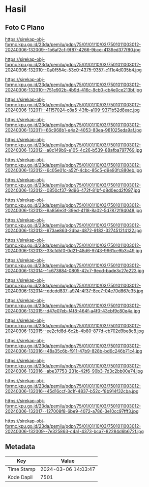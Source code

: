 # Hasil

## Foto C Plano

https://sirekap-obj-formc.kpu.go.id/23da/pemilu/pdpr/75/01/01/10/03/7501011003012-20240306-132009--1b6af2cf-9f87-4266-9bce-4139ed377f80.jpg

https://sirekap-obj-formc.kpu.go.id/23da/pemilu/pdpr/75/01/01/10/03/7501011003012-20240306-132010--0a0f554c-53c0-4375-9357-c1f1e4d035b4.jpg

https://sirekap-obj-formc.kpu.go.id/23da/pemilu/pdpr/75/01/01/10/03/7501011003012-20240306-132010--751e902b-4b9d-416c-8cb0-cb4e0ce213bf.jpg

https://sirekap-obj-formc.kpu.go.id/23da/pemilu/pdpr/75/01/01/10/03/7501011003012-20240306-132011--41157024-c8a5-43fb-a109-9371b52d8eac.jpg

https://sirekap-obj-formc.kpu.go.id/23da/pemilu/pdpr/75/01/01/10/03/7501011003012-20240306-132011--66c968b1-e4a2-4053-83ea-981025eda9af.jpg

https://sirekap-obj-formc.kpu.go.id/23da/pemilu/pdpr/75/01/01/10/03/7501011003012-20240306-132012--a8c149b9-e105-4c26-b539-88afba797769.jpg

https://sirekap-obj-formc.kpu.go.id/23da/pemilu/pdpr/75/01/01/10/03/7501011003012-20240306-132012--6c05e01c-a52f-4cbc-85c5-d9e93fc880eb.jpg

https://sirekap-obj-formc.kpu.go.id/23da/pemilu/pdpr/75/01/01/10/03/7501011003012-20240306-132012--0850cf37-9d96-472f-81bf-d8d0ecd2f097.jpg

https://sirekap-obj-formc.kpu.go.id/23da/pemilu/pdpr/75/01/01/10/03/7501011003012-20240306-132013--9a856e3f-39ed-4118-8a02-5d7872f94048.jpg

https://sirekap-obj-formc.kpu.go.id/23da/pemilu/pdpr/75/01/01/10/03/7501011003012-20240306-132013--973ae863-2dba-4872-9182-327451214122.jpg

https://sirekap-obj-formc.kpu.go.id/23da/pemilu/pdpr/75/01/01/10/03/7501011003012-20240306-132013--33cfd5f0-0d21-48d6-9743-9961ce9b3c49.jpg

https://sirekap-obj-formc.kpu.go.id/23da/pemilu/pdpr/75/01/01/10/03/7501011003012-20240306-132014--1c673884-0805-42c7-9ecd-bade3c27e223.jpg

https://sirekap-obj-formc.kpu.go.id/23da/pemilu/pdpr/75/01/01/10/03/7501011003012-20240306-132014--ddcdd837-a974-4f37-8cc7-04e70d867c35.jpg

https://sirekap-obj-formc.kpu.go.id/23da/pemilu/pdpr/75/01/01/10/03/7501011003012-20240306-132015--d47e07eb-f4f8-464f-a4f0-43cbf9c80e4a.jpg

https://sirekap-obj-formc.kpu.go.id/23da/pemilu/pdpr/75/01/01/10/03/7501011003012-20240306-132015--ee2cfd8d-6c2b-4b80-877d-cb702d9be8c8.jpg

https://sirekap-obj-formc.kpu.go.id/23da/pemilu/pdpr/75/01/01/10/03/7501011003012-20240306-132016--48a35c6b-f911-47b9-828b-bd6c246b71c4.jpg

https://sirekap-obj-formc.kpu.go.id/23da/pemilu/pdpr/75/01/01/10/03/7501011003012-20240306-132016--abe37753-231c-42f6-90b3-7d3c2bb00e74.jpg

https://sirekap-obj-formc.kpu.go.id/23da/pemilu/pdpr/75/01/01/10/03/7501011003012-20240306-132016--45d16ccf-3c1f-4837-b52c-f8b914f32cba.jpg

https://sirekap-obj-formc.kpu.go.id/23da/pemilu/pdpr/75/01/01/10/03/7501011003012-20240306-132017--127008f8-6be9-4072-a786-3e10cc97fff3.jpg

https://sirekap-obj-formc.kpu.go.id/23da/pemilu/pdpr/75/01/01/10/03/7501011003012-20240306-132009--7e325863-c4a1-4373-bca7-82284d6b672f.jpg


## Metadata

| Key        | Value               |
| ---------- | ------------------- |
| Time Stamp | 2024-03-06 14:03:47 |
| Kode Dapil | 7501                |



